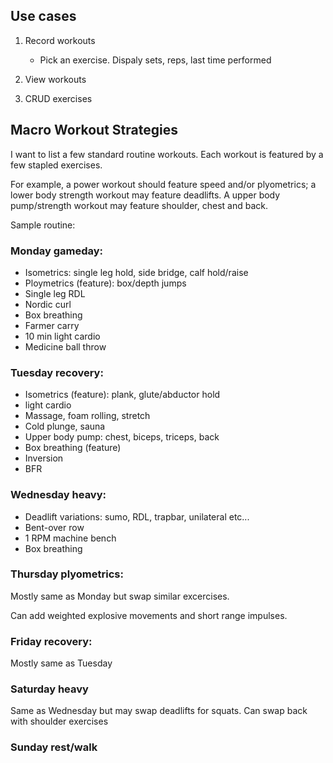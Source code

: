 ## Use cases

1. Record workouts

   - Pick an exercise. Dispaly sets, reps, last time performed

1. View workouts
1. CRUD exercises

## Macro Workout Strategies

I want to list a few standard routine workouts. Each workout is featured by
a few stapled exercises.

For example, a power workout should feature speed and/or plyometrics;
a lower body strength workout may feature deadlifts.
A upper body pump/strength workout may feature shoulder, chest and back.

Sample routine:

### Monday gameday:

- Isometrics: single leg hold, side bridge, calf hold/raise
- Ploymetrics (feature): box/depth jumps
- Single leg RDL
- Nordic curl
- Box breathing
- Farmer carry
- 10 min light cardio
- Medicine ball throw

### Tuesday recovery:

- Isometrics (feature): plank, glute/abductor hold
- light cardio
- Massage, foam rolling, stretch
- Cold plunge, sauna
- Upper body pump: chest, biceps, triceps, back
- Box breathing (feature)
- Inversion
- BFR

### Wednesday heavy:

- Deadlift variations: sumo, RDL, trapbar, unilateral etc...
- Bent-over row
- 1 RPM machine bench
- Box breathing

### Thursday plyometrics:

Mostly same as Monday but swap similar excercises.

Can add weighted explosive movements and short range impulses.

### Friday recovery:

Mostly same as Tuesday

### Saturday heavy

Same as Wednesday but may swap deadlifts for squats.
Can swap back with shoulder exercises

### Sunday rest/walk
